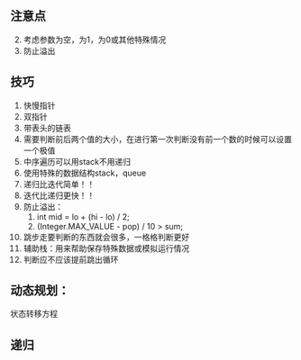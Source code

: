 ## 注意点

2. 考虑参数为空，为1，为0或其他特殊情况
3. 防止溢出

## 技巧

1. 快慢指针
2. 双指针
3. 带表头的链表
4. 需要判断前后两个值的大小，在进行第一次判断没有前一个数的时候可以设置一个极值
5. 中序遍历可以用stack不用递归
6. 使用特殊的数据结构stack，queue
7. 递归比迭代简单！！
8. 迭代比递归更快！！
9. 防止溢出：
   1. int mid = lo + (hi - lo) / 2;
   2. (Integer.MAX_VALUE - pop) / 10  > sum;
10. 跳步走要判断的东西就会很多，一格格判断更好
11. 辅助栈：用来帮助保存特殊数据或模拟运行情况
12. 判断应不应该提前跳出循环

## 动态规划：

状态转移方程

## 递归